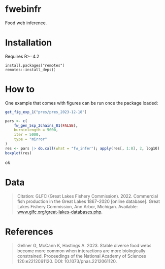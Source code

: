 # fwebinfr

Food web inference.


# Installation

Requires R>=4.2

```{R}
install.packages("remotes")
remotes::install_deps()
```

# How to

One example that comes with figures can be run once the package loaded:

```R
get_fig_exp_1("pres/pres_2023-12-18")
```

```R
pars <- c(
    fw_gen_5sp_2chains_01(FALSE), 
    burninlength = 5000, 
    iter = 5000, 
    type = "mirror"
)
res <- pars |> do.call(what = "fw_infer"); apply(res[, 1:8], 2, log10)
boxplot(res)
```
ok

# Data 

> Citation: GLFC (Great Lakes Fishery Commission). 2022. Commercial fish production in the Great Lakes 1867–2020 [online database]. Great Lakes Fishery Commission, Ann Arbor, Michigan. Available: www.glfc.org/great-lakes-databases.php.


# References

> Gellner G, McCann K, Hastings A. 2023. Stable diverse food webs become more common when interactions are more biologically constrained. Proceedings of the National Academy of Sciences 120:e2212061120. DOI: 10.1073/pnas.2212061120.
